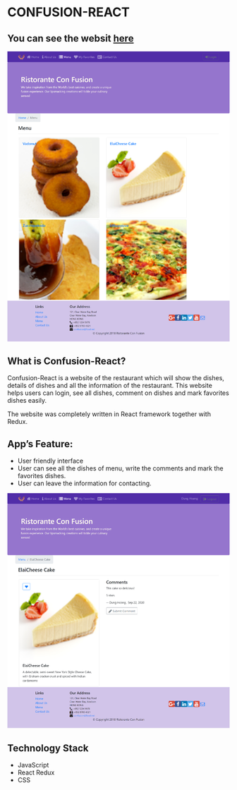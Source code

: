 # CONFUSION-REACT
## You can see the websit [here](https://hungry-react.netlify.app/)

![](menu.png)

## What is Confusion-React?
Confusion-React is a website of the restaurant which will show the dishes, details of dishes and all the information of the restaurant. This website helps users can login, see all dishes, comment on dishes and mark favorites dishes easily.  

The website was completely written in React framework together with Redux.

## App’s Feature:
* User friendly interface
* User can see all the dishes of menu, write the comments and mark the favorites dishes.
* User can leave the information for contacting.

![](dishdetail.png)

## Technology Stack
* JavaScript
* React Redux
* CSS
